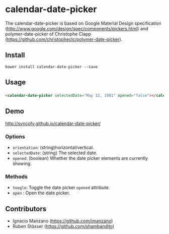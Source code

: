 calendar-date-picker
=========================

The calendar-date-picker is based on Google Material Design specification (http://www.google.com/design/spec/components/pickers.html) and polymer-date-picker of Christophe Clapp (https://github.com/christopheclc/polymer-date-picker).
## Install

```bower install calendar-date-picker --save```

## Usage
###
```html
<calendar-date-picker selectedDate="May 12, 1981" opened="false"></calendar-date-picker>
```

## Demo
http://syncofy.github.io/calendar-date-picker/

### Options
* `orientation`: (string)horizontal/vertical.
* `selectedDate`: (string) The selected date.
* `opened`: (boolean) Whether the date picker elements are currently showing.

### Methods
* `toogle`: Toggle the date picker `opened` attribute.
* `open` : Open the date picker.

## Contributors
- Ignacio Manzano (https://github.com/imanzano)
- Ruben Stösser (https://github.com/shambandito)

